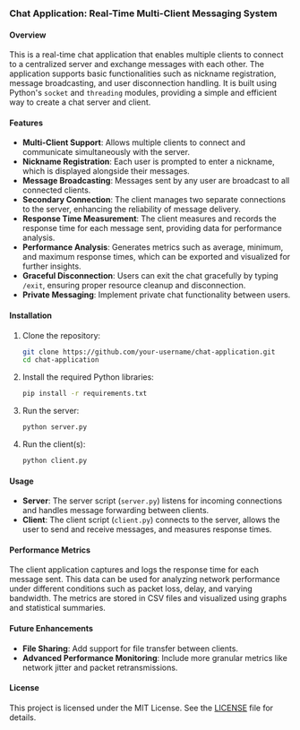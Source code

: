 ### Chat Application: Real-Time Multi-Client Messaging System

#### Overview
This is a real-time chat application that enables multiple clients to connect to a centralized server and exchange messages with each other. The application supports basic functionalities such as nickname registration, message broadcasting, and user disconnection handling. It is built using Python's `socket` and `threading` modules, providing a simple and efficient way to create a chat server and client.

#### Features

- **Multi-Client Support**: Allows multiple clients to connect and communicate simultaneously with the server.
- **Nickname Registration**: Each user is prompted to enter a nickname, which is displayed alongside their messages.
- **Message Broadcasting**: Messages sent by any user are broadcast to all connected clients.
- **Secondary Connection**: The client manages two separate connections to the server, enhancing the reliability of message delivery.
- **Response Time Measurement**: The client measures and records the response time for each message sent, providing data for performance analysis.
- **Performance Analysis**: Generates metrics such as average, minimum, and maximum response times, which can be exported and visualized for further insights.
- **Graceful Disconnection**: Users can exit the chat gracefully by typing `/exit`, ensuring proper resource cleanup and disconnection.
- **Private Messaging**: Implement private chat functionality between users.

#### Installation

1. Clone the repository:
   ```bash
   git clone https://github.com/your-username/chat-application.git
   cd chat-application
   ```

2. Install the required Python libraries:
   ```bash
   pip install -r requirements.txt
   ```

3. Run the server:
   ```bash
   python server.py
   ```

4. Run the client(s):
   ```bash
   python client.py
   ```

#### Usage

- **Server**: The server script (`server.py`) listens for incoming connections and handles message forwarding between clients.
- **Client**: The client script (`client.py`) connects to the server, allows the user to send and receive messages, and measures response times.

#### Performance Metrics

The client application captures and logs the response time for each message sent. This data can be used for analyzing network performance under different conditions such as packet loss, delay, and varying bandwidth. The metrics are stored in CSV files and visualized using graphs and statistical summaries.

#### Future Enhancements
- **File Sharing**: Add support for file transfer between clients.
- **Advanced Performance Monitoring**: Include more granular metrics like network jitter and packet retransmissions.

#### License

This project is licensed under the MIT License. See the [LICENSE](LICENSE) file for details.
